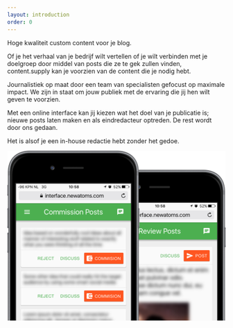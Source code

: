 ```yaml
---
layout: introduction
order: 0
---
```


Hoge kwaliteit custom content voor je blog.

Of je het verhaal van je bedrijf wilt vertellen of je wilt verbinden met je doelgroep door middel van posts die ze te gek zullen vinden, content.supply kan je voorzien van de content die je nodig hebt.

Journalistiek op maat door een team van specialisten gefocust op maximale impact. We zijn in staat om jouw publiek met de ervaring die jij hen wilt geven te voorzien.

Met een online interface kan jij kiezen wat het doel van je publicatie is; nieuwe posts laten maken en als eindredacteur optreden. De rest wordt door ons gedaan.

Het is alsof je een in-house redactie hebt zonder het gedoe.

![Kies uit welke posts er worden gemaakt op je mobiel](images/commission-review.png)
